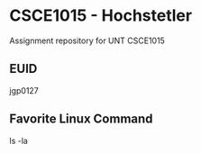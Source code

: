 # CSCE1015 - Hochstetler
Assignment repository for UNT CSCE1015
## EUID
jgp0127
## Favorite Linux Command
ls -la
